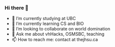 ### Hi there 👋

- 🔭 I’m currently studying at UBC
- 🌱 I’m currently learning CS and BIO
- 👯 I’m looking to collaborate on world domination
- 💬 Ask me about vhHacks, OSMSBC, teaching
- 📫 How to reach me: contact at thejhsu.ca
